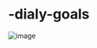 # -dialy-goals

![image](https://user-images.githubusercontent.com/125566811/222149557-660bd5ad-3c11-4d85-b8b9-55fff6598152.png)
